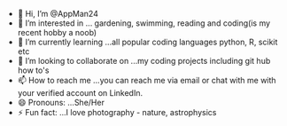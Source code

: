 - 👋 Hi, I’m @AppMan24
- 👀 I’m interested in ... gardening, swimming, reading and coding(is my recent hobby a noob)
- 🌱 I’m currently learning ...all popular coding languages python, R, scikit etc
- 💞️ I’m looking to collaborate on ...my coding projects including git hub how to's
- 📫 How to reach me ...you can reach me via email or chat with me with your verified account on LinkedIn. 
- 😄 Pronouns: ...She/Her
- ⚡ Fun fact: ...I love photography - nature, astrophysics
<!---
AppMan24/AppMan24 is a ✨ special ✨ repository because its `README.md` (this file) appears on your GitHub profile.
You can click the Preview link to take a look at your changes.
--->
